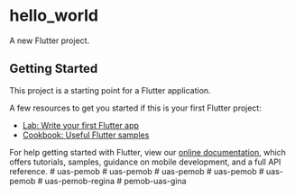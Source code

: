 # hello_world

A new Flutter project.

## Getting Started

This project is a starting point for a Flutter application.

A few resources to get you started if this is your first Flutter project:

- [Lab: Write your first Flutter app](https://flutter.dev/docs/get-started/codelab)
- [Cookbook: Useful Flutter samples](https://flutter.dev/docs/cookbook)

For help getting started with Flutter, view our
[online documentation](https://flutter.dev/docs), which offers tutorials,
samples, guidance on mobile development, and a full API reference.
#   u a s - p e m o b  
 #   u a s - p e m o b  
 #   u a s - p e m o b  
 #   u a s - p e m o b  
 #   u a s - p e m o b  
 #   u a s - p e m o b - r e g i n a  
 #   p e m o b - u a s - g i n a  
 